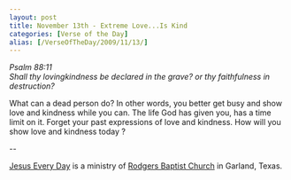 ```yaml
---
layout: post
title: November 13th - Extreme Love...Is Kind
categories: [Verse of the Day]
alias: [/VerseOfTheDay/2009/11/13/]
---
```


_Psalm 88:11  
Shall thy lovingkindness be declared in the grave? or thy
faithfulness in destruction?_

What can a dead person do? In other words, you better get busy and
show love and kindness while you can. The life God has given you, has
a time limit on it. Forget your past expressions of love and kindness.
How will you show love and kindness today ?

 --

<a href=http://jesuseveryday.net>Jesus Every Day</a> is a ministry of <a href=http://rodgersbaptist.net>Rodgers Baptist Church</a> in Garland, Texas.
